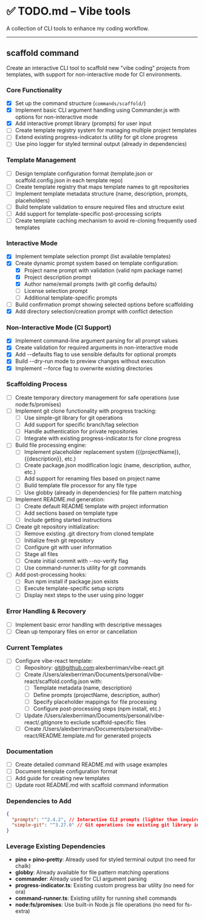 # ✅ TODO.md – Vibe tools

A collection of CLI tools to enhance my coding workflow.

---

## scaffold command

Create an interactive CLI tool to scaffold new "vibe coding" projects from templates, with support for non-interactive mode for CI environments.

### Core Functionality

- [x] Set up the command structure (`commands/scaffold/`)
- [x] Implement basic CLI argument handling using Commander.js with options for non-interactive mode
- [x] Add interactive prompt library (prompts) for user input
- [ ] Create template registry system for managing multiple project templates
- [ ] Extend existing progress-indicator.ts utility for git clone progress
- [ ] Use pino logger for styled terminal output (already in dependencies)

### Template Management

- [ ] Design template configuration format (template.json or scaffold.config.json in each template repo)
- [ ] Create template registry that maps template names to git repositories
- [ ] Implement template metadata structure (name, description, prompts, placeholders)
- [ ] Build template validation to ensure required files and structure exist
- [ ] Add support for template-specific post-processing scripts
- [ ] Create template caching mechanism to avoid re-cloning frequently used templates

### Interactive Mode

- [x] Implement template selection prompt (list available templates)
- [x] Create dynamic prompt system based on template configuration:
  - [x] Project name prompt with validation (valid npm package name)
  - [x] Project description prompt
  - [x] Author name/email prompts (with git config defaults)
  - [ ] License selection prompt
  - [ ] Additional template-specific prompts
- [ ] Build confirmation prompt showing selected options before scaffolding
- [x] Add directory selection/creation prompt with conflict detection

### Non-Interactive Mode (CI Support)

- [x] Implement command-line argument parsing for all prompt values
- [x] Create validation for required arguments in non-interactive mode
- [x] Add --defaults flag to use sensible defaults for optional prompts
- [x] Build --dry-run mode to preview changes without execution
- [x] Implement --force flag to overwrite existing directories

### Scaffolding Process

- [ ] Create temporary directory management for safe operations (use node:fs/promises)
- [ ] Implement git clone functionality with progress tracking:
  - [ ] Use simple-git library for git operations
  - [ ] Add support for specific branch/tag selection
  - [ ] Handle authentication for private repositories
  - [ ] Integrate with existing progress-indicator.ts for clone progress
- [ ] Build file processing engine:
  - [ ] Implement placeholder replacement system ({{projectName}}, {{description}}, etc.)
  - [ ] Create package.json modification logic (name, description, author, etc.)
  - [ ] Add support for renaming files based on project name
  - [ ] Build template file processor for any file type
  - [ ] Use globby (already in dependencies) for file pattern matching
- [ ] Implement README.md generation:
  - [ ] Create default README template with project information
  - [ ] Add sections based on template type
  - [ ] Include getting started instructions
- [ ] Create git repository initialization:
  - [ ] Remove existing .git directory from cloned template
  - [ ] Initialize fresh git repository
  - [ ] Configure git with user information
  - [ ] Stage all files
  - [ ] Create initial commit with --no-verify flag
  - [ ] Use command-runner.ts utility for git commands
- [ ] Add post-processing hooks:
  - [ ] Run npm install if package.json exists
  - [ ] Execute template-specific setup scripts
  - [ ] Display next steps to the user using pino logger

### Error Handling & Recovery

- [ ] Implement basic error handling with descriptive messages
- [ ] Clean up temporary files on error or cancellation

### Current Templates

- [ ] Configure vibe-react template:
  - [ ] Repository: git@github.com:alexberriman/vibe-react.git
  - [ ] Create /Users/alexberriman/Documents/personal/vibe-react/scaffold.config.json with:
    - [ ] Template metadata (name, description)
    - [ ] Define prompts (projectName, description, author)
    - [ ] Specify placeholder mappings for file processing
    - [ ] Configure post-processing steps (npm install, etc.)
  - [ ] Update /Users/alexberriman/Documents/personal/vibe-react/.gitignore to exclude scaffold-specific files
  - [ ] Create /Users/alexberriman/Documents/personal/vibe-react/README.template.md for generated projects

### Documentation

- [ ] Create detailed command README.md with usage examples
- [ ] Document template configuration format
- [ ] Add guide for creating new templates
- [ ] Update root README.md with scaffold command information

### Dependencies to Add

```json
{
  "prompts": "^2.4.2", // Interactive CLI prompts (lighter than inquirer)
  "simple-git": "^3.27.0" // Git operations (no existing git library in project)
}
```

### Leverage Existing Dependencies

- **pino + pino-pretty**: Already used for styled terminal output (no need for chalk)
- **globby**: Already available for file pattern matching operations
- **commander**: Already used for CLI argument parsing
- **progress-indicator.ts**: Existing custom progress bar utility (no need for ora)
- **command-runner.ts**: Existing utility for running shell commands
- **node:fs/promises**: Use built-in Node.js file operations (no need for fs-extra)
